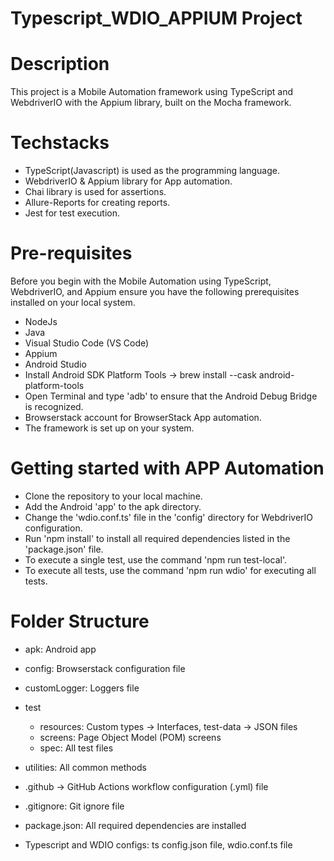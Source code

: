 # Typescript_WDIO_APPIUM Project

# Description 

This project is a Mobile Automation framework using TypeScript and WebdriverIO with the Appium library, built on the Mocha framework.

# Techstacks 

   * TypeScript(Javascript) is used as the programming language.
   * WebdriverIO & Appium library for App automation.
   * Chai library is used for assertions.
   * Allure-Reports for creating reports.
   * Jest for test execution.

# Pre-requisites 

Before you begin with the Mobile Automation using TypeScript, WebdriverIO, and Appium ensure you have the following prerequisites installed on your local system.

   * NodeJs
   * Java
   * Visual Studio Code (VS Code)
   * Appium
   * Android Studio
   * Install Android SDK Platform Tools -> brew install --cask android-platform-tools
   * Open Terminal and type 'adb' to ensure that the Android Debug Bridge is recognized.
   * Browserstack account for BrowserStack App automation.
   * The framework is set up on your system.

# Getting started with APP Automation

   * Clone the repository to your local machine.
   * Add the Android 'app' to the apk directory.
   * Change the 'wdio.conf.ts' file in the 'config' directory for WebdriverIO configuration.
   * Run 'npm install' to install all required dependencies listed in the 'package.json' file.
   * To execute a single test, use the command 'npm run test-local'.
   * To execute all tests, use the command 'npm run wdio' for executing all tests.

# Folder Structure

   * apk: Android app
   * config: Browserstack configuration file
   * customLogger: Loggers file

   * test 
      - resources: Custom types -> Interfaces, test-data -> JSON files
      - screens: Page Object Model (POM) screens
      - spec: All test files

   * utilities: All common methods
   * .github -> GitHub Actions workflow configuration (.yml) file
   * .gitignore: Git ignore file
   * package.json: All required dependencies are installed
   * Typescript and WDIO configs: ts config.json file, wdio.conf.ts file
